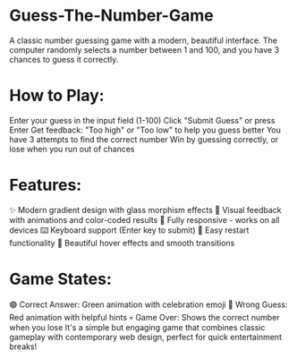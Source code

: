 # Guess-The-Number-Game
A classic number guessing game with a modern, beautiful interface. The computer randomly selects a number between 1 and 100, and you have 3 chances to guess it correctly.

# How to Play:
  Enter your guess in the input field (1-100)
  Click "Submit Guess" or press Enter
  Get feedback: "Too high" or "Too low" to help you guess better
  You have 3 attempts to find the correct number
  Win by guessing correctly, or lose when you run out of chances
# Features:
  ✨ Modern gradient design with glass morphism effects
  🎯 Visual feedback with animations and color-coded results
  📱 Fully responsive - works on all devices
  ⌨️ Keyboard support (Enter key to submit)
  🔄 Easy restart functionality
  🎨 Beautiful hover effects and smooth transitions
# Game States:
  🟢 Correct Answer: Green animation with celebration emoji
  🔴 Wrong Guess: Red animation with helpful hints
  💀 Game Over: Shows the correct number when you lose
  It's a simple but engaging game that combines classic gameplay with contemporary web design, perfect for quick entertainment breaks!
